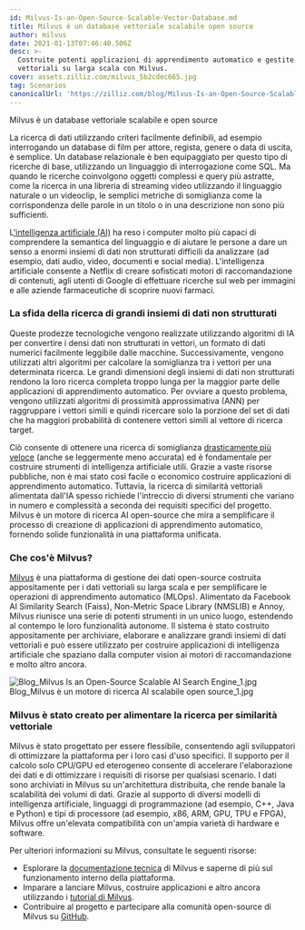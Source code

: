 ```yaml
---
id: Milvus-Is-an-Open-Source-Scalable-Vector-Database.md
title: Milvus è un database vettoriale scalabile open source
author: milvus
date: 2021-01-13T07:46:40.506Z
desc: >-
  Costruite potenti applicazioni di apprendimento automatico e gestite dati
  vettoriali su larga scala con Milvus.
cover: assets.zilliz.com/milvus_5b2cdec665.jpg
tag: Scenarios
canonicalUrl: 'https://zilliz.com/blog/Milvus-Is-an-Open-Source-Scalable-Vector-Database'
---
```

<custom-h1>Milvus è un database vettoriale scalabile e open source</custom-h1><p>La ricerca di dati utilizzando criteri facilmente definibili, ad esempio interrogando un database di film per attore, regista, genere o data di uscita, è semplice. Un database relazionale è ben equipaggiato per questo tipo di ricerche di base, utilizzando un linguaggio di interrogazione come SQL. Ma quando le ricerche coinvolgono oggetti complessi e query più astratte, come la ricerca in una libreria di streaming video utilizzando il linguaggio naturale o un videoclip, le semplici metriche di somiglianza come la corrispondenza delle parole in un titolo o in una descrizione non sono più sufficienti.</p>
<p>L<a href="https://medium.com/unstructured-data-service/the-easiest-way-to-search-among-1-billion-image-vectors-d6faf72e361f#d62b">'intelligenza artificiale (AI)</a> ha reso i computer molto più capaci di comprendere la semantica del linguaggio e di aiutare le persone a dare un senso a enormi insiemi di dati non strutturati difficili da analizzare (ad esempio, dati audio, video, documenti e social media). L'intelligenza artificiale consente a Netflix di creare sofisticati motori di raccomandazione di contenuti, agli utenti di Google di effettuare ricerche sul web per immagini e alle aziende farmaceutiche di scoprire nuovi farmaci.</p>
<h3 id="The-challenge-of-searching-large-unstructured-datasets" class="common-anchor-header">La sfida della ricerca di grandi insiemi di dati non strutturati</h3><p>Queste prodezze tecnologiche vengono realizzate utilizzando algoritmi di IA per convertire i densi dati non strutturati in vettori, un formato di dati numerici facilmente leggibile dalle macchine. Successivamente, vengono utilizzati altri algoritmi per calcolare la somiglianza tra i vettori per una determinata ricerca. Le grandi dimensioni degli insiemi di dati non strutturati rendono la loro ricerca completa troppo lunga per la maggior parte delle applicazioni di apprendimento automatico. Per ovviare a questo problema, vengono utilizzati algoritmi di prossimità approssimativa (ANN) per raggruppare i vettori simili e quindi ricercare solo la porzione del set di dati che ha maggiori probabilità di contenere vettori simili al vettore di ricerca target.</p>
<p>Ciò consente di ottenere una ricerca di somiglianza <a href="https://medium.com/unstructured-data-service/how-to-choose-an-index-in-milvus-4f3d15259212#7a9a">drasticamente più veloce</a> (anche se leggermente meno accurata) ed è fondamentale per costruire strumenti di intelligenza artificiale utili. Grazie a vaste risorse pubbliche, non è mai stato così facile o economico costruire applicazioni di apprendimento automatico. Tuttavia, la ricerca di similarità vettoriali alimentata dall'IA spesso richiede l'intreccio di diversi strumenti che variano in numero e complessità a seconda dei requisiti specifici del progetto. Milvus è un motore di ricerca AI open-source che mira a semplificare il processo di creazione di applicazioni di apprendimento automatico, fornendo solide funzionalità in una piattaforma unificata.</p>
<h3 id="What-is-Milvus" class="common-anchor-header">Che cos'è Milvus?</h3><p><a href="https://milvus.io/">Milvus</a> è una piattaforma di gestione dei dati open-source costruita appositamente per i dati vettoriali su larga scala e per semplificare le operazioni di apprendimento automatico (MLOps). Alimentato da Facebook AI Similarity Search (Faiss), Non-Metric Space Library (NMSLIB) e Annoy, Milvus riunisce una serie di potenti strumenti in un unico luogo, estendendo al contempo le loro funzionalità autonome. Il sistema è stato costruito appositamente per archiviare, elaborare e analizzare grandi insiemi di dati vettoriali e può essere utilizzato per costruire applicazioni di intelligenza artificiale che spaziano dalla computer vision ai motori di raccomandazione e molto altro ancora.</p>
<p>
  
   <span class="img-wrapper"> <img translate="no" src="https://assets.zilliz.com/Blog_Milvus_Is_an_Open_Source_Scalable_AI_Search_Engine_1_997255eb27.jpg" alt="Blog_Milvus Is an Open-Source Scalable AI Search Engine_1.jpg" class="doc-image" id="blog_milvus-is-an-open-source-scalable-ai-search-engine_1.jpg" />
   </span> <span class="img-wrapper"> <span>Blog_Milvus è un motore di ricerca AI scalabile open source_1.jpg</span> </span></p>
<h3 id="Milvus-was-made-to-power-vector-similarity-search" class="common-anchor-header">Milvus è stato creato per alimentare la ricerca per similarità vettoriale</h3><p>Milvus è stato progettato per essere flessibile, consentendo agli sviluppatori di ottimizzare la piattaforma per i loro casi d'uso specifici. Il supporto per il calcolo solo CPU/GPU ed eterogeneo consente di accelerare l'elaborazione dei dati e di ottimizzare i requisiti di risorse per qualsiasi scenario. I dati sono archiviati in Milvus su un'architettura distribuita, che rende banale la scalabilità dei volumi di dati. Grazie al supporto di diversi modelli di intelligenza artificiale, linguaggi di programmazione (ad esempio, C++, Java e Python) e tipi di processore (ad esempio, x86, ARM, GPU, TPU e FPGA), Milvus offre un'elevata compatibilità con un'ampia varietà di hardware e software.</p>
<p>Per ulteriori informazioni su Milvus, consultate le seguenti risorse:</p>
<ul>
<li>Esplorare la <a href="https://milvus.io/">documentazione tecnica</a> di Milvus e saperne di più sul funzionamento interno della piattaforma.</li>
<li>Imparare a lanciare Milvus, costruire applicazioni e altro ancora utilizzando i <a href="https://tutorials.milvus.io/">tutorial di Milvus</a>.</li>
<li>Contribuire al progetto e partecipare alla comunità open-source di Milvus su <a href="https://github.com/milvus-io">GitHub</a>.</li>
</ul>
